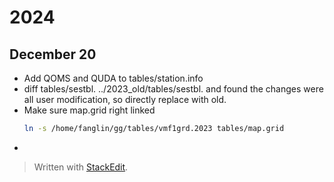 # 2024
##  December 20
- Add QOMS and QUDA to tables/station.info
- diff tables/sestbl. ../2023_old/tables/sestbl. and found the changes were all user modification, so directly replace with old.
- Make sure map.grid right linked
    ```bash 
    ln -s /home/fanglin/gg/tables/vmf1grd.2023 tables/map.grid
    ```
- 

> Written with [StackEdit](https://stackedit.io/).
<!--stackedit_data:
eyJoaXN0b3J5IjpbMTI2ODIzMTE0NywtNzg5MTQ5MDc0LC00Mj
I0NTk0ODJdfQ==
-->